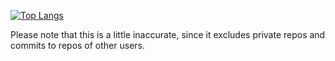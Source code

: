 [![Top Langs](https://github-readme-stats.vercel.app/api/top-langs/?username=fyrbnd)](https://github.com/anuraghazra/github-readme-stats)

Please note that this is a little inaccurate, since it excludes private repos and commits to repos of other users.
